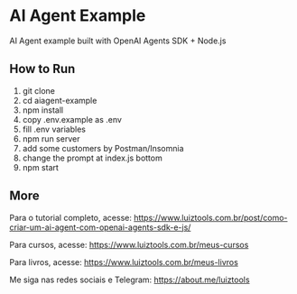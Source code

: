 # AI Agent Example
AI Agent example built with OpenAI Agents SDK + Node.js

## How to Run

1. git clone
2. cd aiagent-example
3. npm install
4. copy .env.example as .env
5. fill .env variables
6. npm run server
7. add some customers by Postman/Insomnia
8. change the prompt at index.js bottom
9. npm start

## More

Para o tutorial completo, acesse: https://www.luiztools.com.br/post/como-criar-um-ai-agent-com-openai-agents-sdk-e-js/

Para cursos, acesse: https://www.luiztools.com.br/meus-cursos

Para livros, acesse: https://www.luiztools.com.br/meus-livros

Me siga nas redes sociais e Telegram: https://about.me/luiztools
